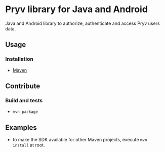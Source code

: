 # Pryv library for Java and Android

Java and Android library to authorize, authenticate and access Pryv users data.

## Usage

### Installation

- [Maven](http://books.sonatype.com/mvnref-book/reference/installation-sect-maven-install.html)

## Contribute

### Build and tests

- `mvn package`

## Examples

- to make the SDK available for other Maven projects, execute `mvn install` at root.